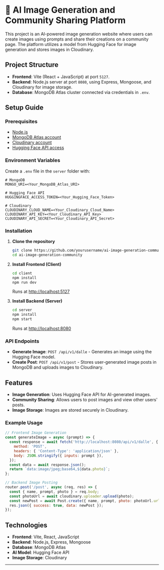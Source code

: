 # 🤖 AI Image Generation and Community Sharing Platform

This project is an AI-powered image generation website where users can create images using prompts and share their creations on a community page. The platform utilizes a model from Hugging Face for image generation and stores images in Cloudinary.

## Project Structure
- **Frontend**: Vite (React + JavaScript) at port `5127`.
- **Backend**: Node.js server at port `8080`, using Express, Mongoose, and Cloudinary for image storage.
- **Database**: MongoDB Atlas cluster connected via credentials in `.env`.

## Setup Guide

### Prerequisites
- [Node.js](https://nodejs.org/en/download/)
- [MongoDB Atlas account](https://www.mongodb.com/products/platform/atlas-database)
- [Cloudinary account](https://cloudinary.com/)
- [Hugging Face API access](https://huggingface.co/models)

### Environment Variables
Create a `.env` file in the `server` folder with:
```plaintext
# MongoDB
MONGO_URI=<Your_MongoDB_Atlas_URI>

# Hugging Face API
HUGGINGFACE_ACCESS_TOKEN=<Your_Hugging_Face_Token>

# Cloudinary
CLOUDINARY_CLOUD_NAME=<Your_Cloudinary_Cloud_Name>
CLOUDINARY_API_KEY=<Your_Cloudinary_API_Key>
CLOUDINARY_API_SECRET=<Your_Cloudinary_API_Secret>
```

### Installation

1. **Clone the repository**
   ```bash
   git clone https://github.com/yourusername/ai-image-generation-community.git
   cd ai-image-generation-community
   ```

2. **Install Frontend (Client)**
   ```bash
   cd client
   npm install
   npm run dev
   ```
   Runs at [http://localhost:5127](http://localhost:5127)

3. **Install Backend (Server)**
   ```bash
   cd server
   npm install
   npm start
   ```
   Runs at [http://localhost:8080](http://localhost:8080)

### API Endpoints

- **Generate Image**: `POST /api/v1/dalle` - Generates an image using the Hugging Face model.
- **Create Post**: `POST /api/v1/post` - Stores user-generated image posts in MongoDB and uploads images to Cloudinary.

## Features
- **Image Generation**: Uses Hugging Face API for AI-generated images.
- **Community Sharing**: Allows users to post images and view other users' posts.
- **Image Storage**: Images are stored securely in Cloudinary.

### Example Usage

```javascript
// Frontend Image Generation
const generateImage = async (prompt) => {
  const response = await fetch('http://localhost:8080/api/v1/dalle', {
    method: 'POST',
    headers: { 'Content-Type': 'application/json' },
    body: JSON.stringify({ inputs: prompt }),
  });
  const data = await response.json();
  return `data:image/jpeg;base64,${data.photo}`;
};
```

```javascript
// Backend Image Posting
router.post('/post', async (req, res) => {
  const { name, prompt, photo } = req.body;
  const photoUrl = await cloudinary.uploader.upload(photo);
  const newPost = await Post.create({ name, prompt, photo: photoUrl.url });
  res.json({ success: true, data: newPost });
});
```

## Technologies
- **Frontend**: Vite, React, JavaScript
- **Backend**: Node.js, Express, Mongoose
- **Database**: MongoDB Atlas
- **AI Model**: Hugging Face API
- **Image Storage**: Cloudinary

--- 

